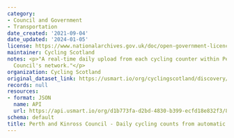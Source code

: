 ```yaml
---
category:
- Council and Government
- Transportation
date_created: '2021-09-04'
date_updated: '2024-01-05'
license: https://www.nationalarchives.gov.uk/doc/open-government-licence/version/3/
maintainer: Cycling Scotland
notes: <p>"A real-time daily upload from each cycling counter within Perth &amp; Kinross
  Council's network."</p>
organization: Cycling Scotland
original_dataset_link: https://usmart.io/org/cyclingscotland/discovery/discovery-view-detail/16e1662e-c3b4-4b7e-b8b1-04775b7c0737
records: null
resources:
- format: JSON
  name: API
  url: https://api.usmart.io/org/d1b773fa-d2bd-4830-b399-ecfd18e832f3/840ab46e-93bf-43d9-9a82-0c977302c6c2/1/urql
schema: default
title: Perth and Kinross Council - Daily cycling counts from automatic cycling counters
---
```

